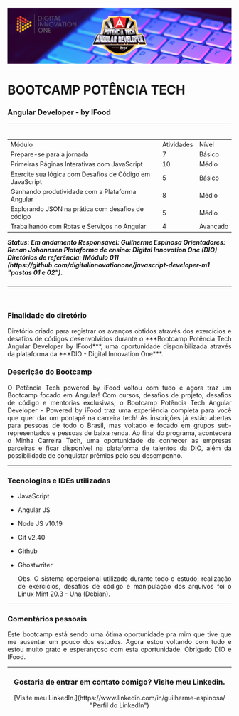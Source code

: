 ![Potencia-tech](./img/bootcamp-Technology_Banner.png "Potência Tech")
# BOOTCAMP POTÊNCIA TECH
### Angular Developer - by IFood

---
<div class="basicInfo" align="space-between">
  
  <table align="right">
    <tr>
        <td>Módulo</td>
        <td>Atividades</td>
        <td>Nível</td>
    </tr>
    <tr>
        <td>Prepare-se para a jornada</td>
        <td>7</td>
        <td>Básico</td>
    </tr>
     <tr>
        <td>Primeiras Páginas Interativas com JavaScript</td>
        <td>10</td>
        <td>Médio</td>
    </tr>
    <tr>
        <td>Exercite sua lógica com Desafios de Código em JavaScript</td>
        <td>5</td>
        <td>Básico</td>
    </tr>
     <tr>
        <td>Ganhando produtividade com a Plataforma Angular</td>
        <td>8</td>
        <td>Médio</td>
    </tr>
     <tr>
        <td>Explorando JSON na prática com desafios de código</td>
        <td>5</td>
        <td>Médio</td>
    </tr>
     <tr>
        <td>Trabalhando com Rotas e Serviços no Angular</td>
        <td>4</td>
        <td>Avançado</td>
    </tr>
</table>
  
<div class="status" align="left">

<h5 align="left">
Status: Em andamento
Responsável: Guilherme Espinosa
Orientadores: Renan Johannsen
Plataforma de ensino: Digital Innovation One (DIO)
Diretórios de referência: [Módulo 01](https://github.com/digitalinnovationone/javascript-developer-m1 "pastas 01 e 02").
</h5>

</div>

</div>


---
</br>

<h3> Finalidade do diretório </h3>

<p align="justify">
Diretório criado para registrar os avanços obtidos através dos exercícios e desafios de códigos desenvolvidos durante o ***Bootcamp Potência Tech Angular Developer by IFood***, uma oportunidade disponibilizada através da plataforma da ***DIO - Digital Innovation One***.
</p>

<h3> Descrição do Bootcamp </h3>

<p align="justify">
O Potência Tech powered by iFood voltou com tudo e agora traz um Bootcamp focado em Angular! Com cursos, desafios de projeto, desafios de código e mentorias exclusivas, o Bootcamp Potência Tech Angular Developer - Powered by iFood traz uma experiência completa para você que quer dar um pontapé na carreira tech! As inscrições já estão abertas para pessoas de todo o Brasil, mas voltado e focado em grupos sub-representados e pessoas de baixa renda. Ao final do programa, acontecerá o Minha Carreira Tech, uma oportunidade de conhecer as empresas parceiras e ficar disponível na plataforma de talentos da DIO, além da possibilidade de conquistar prêmios pelo seu desempenho.
</p>

---
<h3> Tecnologias e IDEs utilizadas </h3>

- JavaScript
- Angular JS
- Node JS	v10.19
- Git	v2.40
- Github
- Ghostwriter

  <p align="justify">
  Obs. O sistema operacional utilizado durante todo o estudo, realização de exercícios, desafios de código e manipulação dos arquivos foi o Linux Mint 20.3 - Una (Debian).
  </p>
  
---

<h3> Comentários pessoais </h3>

<p align="justify">
Este bootcamp está sendo uma ótima oportunidade pra mim que tive que me ausentar um pouco dos estudos. Agora estou voltando com tudo e estou muito grato e esperançoso com esta oportunidade. Obrigado DIO e IFood.
</p>

---
<h3 align="center"> Gostaria de entrar em contato comigo? Visite meu Linkedin. </h3>

<p align="center"> [Visite meu LinkedIn.](https://www.linkedin.com/in/guilherme-espinosa/ "Perfil do LinkedIn") </p>